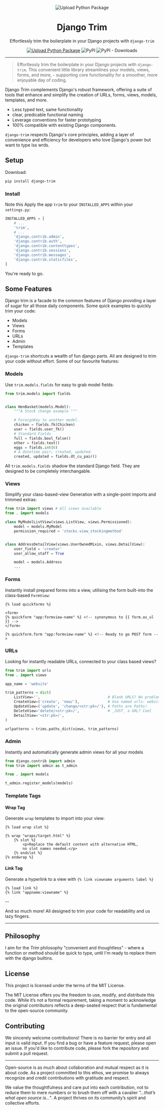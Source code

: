 <div align="center">

![Upload Python Package](./docs/logo/django-trim-logo-flat-300.png)

# Django Trim

Effortlessly trim the boilerplate in your Django projects with `django-trim`

[![Upload Python Package](https://github.com/Strangemother/django-trim/actions/workflows/python-publish.yml/badge.svg)](https://github.com/Strangemother/django-trim/actions/workflows/python-publish.yml)
![PyPI](https://img.shields.io/pypi/v/django-trim?label=django-trim)
![PyPI - Downloads](https://img.shields.io/pypi/dm/django-trim)

---

</div>

> Effortlessly trim the boilerplate in your Django projects with `django-trim`. This convenient little library streamlines your models, views, forms, and more, - supporting core functionality for a smoother, more enjoyable day of coding.


Django Trim complements Django's robust framework, offering a suite of tools that enhance and simplify the creation of URLs, forms, views, models, templates, and more.

+ Less typed text, same functionality
+ clear, predicable functional naming
+ Leverage conventions for faster prototyping
+ 100% compatible with existing Django components.

`django-trim` respects Django's core principles, adding a layer of convenience and efficiency for developers who love Django's power but want to type lss wrds.


## Setup

Download:

```bash
pip install django-trim
```

### Install

Note this Apply the app `trim` to your `INSTALLED_APPS` within your `settings.py`:

```python
INSTALLED_APPS = [
    # ...
    'trim',
    # ...
    'django.contrib.admin',
    'django.contrib.auth',
    'django.contrib.contenttypes',
    'django.contrib.sessions',
    'django.contrib.messages',
    'django.contrib.staticfiles',
]
```

You're ready to go.


## Some Features

Django trim is a facade to the common features of Django providing a layer of sugar for all those daily components. Some quick examples to quickly trim your code:

+ Models
+ Views
+ Forms
+ URLs
+ Admin
+ Templates

`django-trim` shortcuts a wealth of fun django parts. All are designed to trim your code without effort. Some of our favourite features:

### Models

Use `trim.models.fields` for easy to grab model fields:


```py
from trim.models import fields


class HenBasket(models.Model):
    """A Stock change example """

    # ForeignKey to another model.
    chicken = fields.fk(Chicken)
    user = fields.user_fk()
    # Standard Fields
    full = fields.bool_false()
    other = fields.text()
    eggs = fields.int(6)
    # A datetime pair; created, updated.
    created, updated = fields.dt_cu_pair()
```

All `trim.models.fields` shadow the standard Django field. They are designed to be completely interchangable.


### Views

Simplify your class-based-view Generation with a single-point imports and trimmed extras:

```py
from trim import views # All views available
from . import models

class MyModelListView(views.ListView, views.Permissioned):
    model = models.MyModel
    permission_required = 'stocks.view_stockingmethod'


class AddressDetailView(views.UserOwnedMixin, views.DetailView):
    user_field = 'creator'
    user_allow_staff = True

    model = models.Address
    ...
```

### Forms

Instantly install prepared forms into a view, utilising the form built-into the class-based `FormView`:

```jinja
{% load quickforms %}

<form>
{% quickform "app:formview-name" %} <!-- synonymous to {{ form.as_ul }} -->
</form>

{% quickform.form "app:formview-name" %} <!-- Ready to go POST form -->
```


### URLs

Looking for instantly readable URLs, connected to your class based views?

```py
from trim import urls
from . import views

app_name = 'website'

trim_patterns = dict(
    ListView='',                               # Blank URLS? No problem
    CreateView=('create', 'new/'),             # Use named urls: website:create
    UpdateView=('update', 'change/<str:pk>/'), # Paths are Paths!
    DeleteView='delete/<str:pk>/',             # _JUST_ a URL? Cool
    DetailView='<str:pk>/',
)

urlpatterns = trims.paths_dict(views, trim_patterns)
```


### Admin

Instantly and automatically generate admin views for all your models

```py
from django.contrib import admin
from trim import admin as t_admin

from . import models

t_admin.register_models(models)
```

### Template Tags

#### Wrap Tag

Generate `wrap` templates to import into your view:

```jinja2
{% load wrap slot %}

{% wrap "wraps/target.html" %}
    {% slot %}
        <p>Replace the default content with alternative HTML,
        no slot names needed.</p>
    {% endslot %}
{% endwrap %}
```

#### Link Tag

Generate a hyperlink to a view with `{% link viewname arguments label %}`

```jinja2
{% load link %}
{% link "appname:viewname" %}
```

--

And so much more! All designed to trim your code for readability and us lazy fingers.

---

## Philosophy

I aim for the _Trim_ philosophy "convenient and thoughtless" - where a function or method should be quick to type, until I'm ready to replace them with the django builtins.


## License

This project is licensed under the terms of the MIT License.

The MIT License offers you the freedom to use, modify, and distribute this code. While it’s not a formal requirement, taking a moment to acknowledge the original contributors reflects a deep-seated respect that is fundamental to the open-source community.

## Contributing

We sincerely welcome contributions! There is no barrier for entry and all input is valid input. If you find a bug or have a feature request, please open an issue. If you'd like to contribute code, please fork the repository and submit a pull request.

---

Open-source is as much about collaboration and mutual respect as it is about code. As a project committed to this ethos, we promise to always recognize and credit contributions with gratitude and respect.

We value the thoughtfulness and care put into each contribution, not to reduce them to mere numbers or to brush them off with a cavalier _"...that’s what open source is..."_. A project thrives on its community’s spirit and collective efforts.


